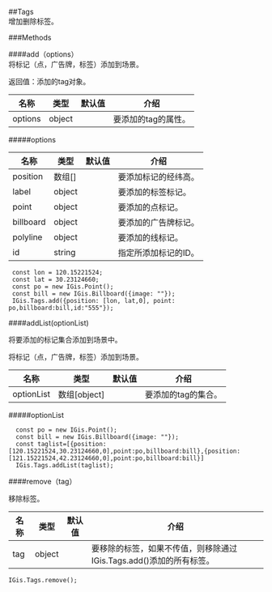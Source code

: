 ##Tags  
增加删除标签。  
  
###Methods  
  
####add（options）     
将标记（点，广告牌，标签）添加到场景。    
  
返回值：添加的tag对象。
  
名称|类型|默认值|介绍  
-|-|-|-   
<a herf="#options">options</a>| object| |要添加的tag的属性。     
  
#####<a name="options">options</a>  
  
名称|类型|默认值|介绍  
-|-|-|-   
position|数组[]||要添加标记的经纬高。  
label |object | |要添加的标签标记。  
point |object ||要添加的点标记。  
billboard |object | |要添加的广告牌标记。  
polyline |object ||要添加的线标记。  
id |string ||指定所添加标记的ID。    
  
     const lon = 120.15221524;
     const lat = 30.23124660;
     const po = new IGis.Point();
     const bill = new IGis.Billboard({image: ""});
     IGis.Tags.add({position: [lon, lat,0], point: po,billboard:bill,id:"555"});

####addList(optionList)      
  
将要添加的标记集合添加到场景中。  
  
将标记（点，广告牌，标签）添加到场景。  
  
名称|类型|默认值|介绍  
-|-|-|-   
<a herf="#optionList">optionList</a>| 数组[object]| |要添加的tag的集合。   
  
#####<a name="optionList">optionList</a>    
  
      const po = new IGis.Point();
      const bill = new IGis.Billboard({image: ""});
      const taglist=[{position:[120.15221524,30.23124660,0],point:po,billboard:bill},{position:[121.15221524,42.23124660,0],point:po,billboard:bill}]
      IGis.Tags.addList(taglist);

  
####remove（tag）   
  
移除标签。  
    
 
名称|类型|默认值|介绍  
-|-|-|-   
tag|object||要移除的标签，如果不传值，则移除通过IGis.Tags.add()添加的所有标签。   


    IGis.Tags.remove();
  
